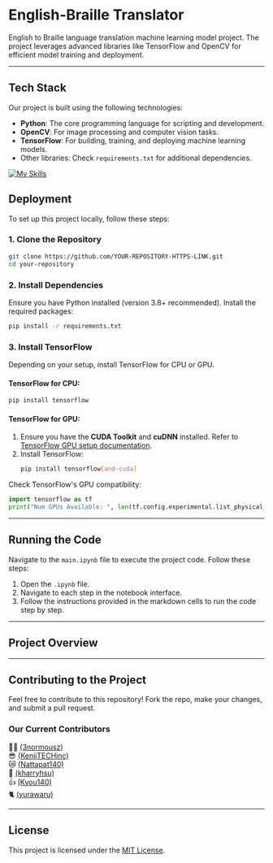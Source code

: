 # English-Braille Translator
English to Braille language translation machine learning model project. The project leverages advanced libraries like TensorFlow and OpenCV for efficient model training and deployment. 

---

## Tech Stack

Our project is built using the following technologies:

- **Python**: The core programming language for scripting and development.
- **OpenCV**: For image processing and computer vision tasks.
- **TensorFlow**: For building, training, and deploying machine learning models.
- Other libraries: Check `requirements.txt` for additional dependencies.

[![My Skills](https://skillicons.dev/icons?i=py,tensorflow,opencv)](https://www.python.org/)

## Deployment
To set up this project locally, follow these steps:

### 1. Clone the Repository

```bash
git clone https://github.com/YOUR-REPOSITORY-HTTPS-LINK.git
cd your-repository
```

### 2. Install Dependencies

Ensure you have Python installed (version 3.8+ recommended). Install the required packages:

```bash
pip install -r requirements.txt
```

### 3. Install TensorFlow

Depending on your setup, install TensorFlow for CPU or GPU.

#### TensorFlow for CPU:

```bash
pip install tensorflow
```

#### TensorFlow for GPU:

1. Ensure you have the **CUDA Toolkit** and **cuDNN** installed. Refer to [TensorFlow GPU setup documentation](https://www.tensorflow.org/install/gpu).
2. Install TensorFlow:
   ```bash
   pip install tensorflow[and-cuda]
   ```

Check TensorFlow's GPU compatibility:

```python
import tensorflow as tf
print("Num GPUs Available: ", len(tf.config.experimental.list_physical_devices('GPU')))
```

---

## Running the Code

Navigate to the `main.ipynb` file to execute the project code. Follow these steps:

1. Open the `.ipynb` file.
2. Navigate to each step in the notebook interface.
3. Follow the instructions provided in the markdown cells to run the code step by step.

---

## Project Overview


---

## Contributing to the Project

Feel free to contribute to this repository! Fork the repo, make your changes, and submit a pull request.

### Our Current Contributors

🧑‍💻 [(3normousz)](https://github.com/3normousz)<br>
😎 [(KenjiTECHinc)](https://github.com/KenjiTECHinc)<br>
😿 [(Nattapat140)](https://github.com/Nattapat140)<br>
💯 [(kharryhsu)](https://github.com/kharryhsu)<br>
👍 [(Kyou140)](https://github.com/Kyou140)<br>
🐈 [(yurawaru)](https://github.com/yurawaru)<br>

---

## License

This project is licensed under the [MIT License](LICENSE).


